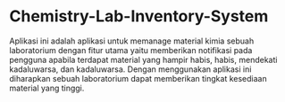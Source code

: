 # Chemistry-Lab-Inventory-System
Aplikasi ini adalah aplikasi untuk memanage material kimia sebuah laboratorium dengan fitur utama yaitu memberikan notifikasi pada pengguna apabila terdapat material yang hampir habis, habis, mendekati kadaluwarsa, dan kadaluwarsa. Dengan menggunakan aplikasi ini diharapkan sebuah laboratorium dapat memberikan tingkat kesediaan material yang tinggi.
